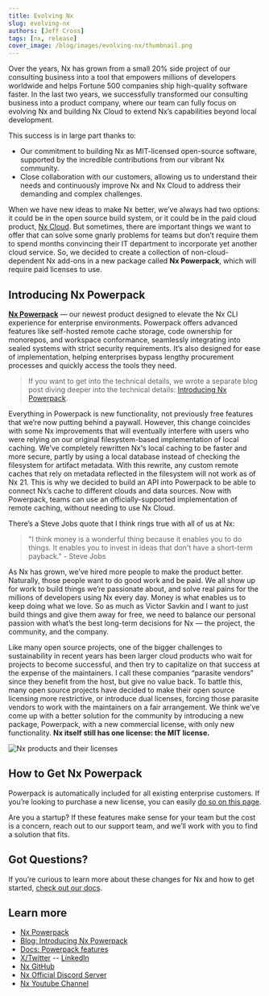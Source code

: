 ```yaml
---
title: Evolving Nx
slug: evolving-nx
authors: [Jeff Cross]
tags: [nx, release]
cover_image: /blog/images/evolving-nx/thumbnail.png
---
```


Over the years, Nx has grown from a small 20% side project of our consulting business into a tool that empowers millions of developers worldwide and helps Fortune 500 companies ship high-quality software faster. In the last two years, we successfully transformed our consulting business into a product company, where our team can fully focus on evolving Nx and building Nx Cloud to extend Nx’s capabilities beyond local development.

This success is in large part thanks to:

- Our commitment to building Nx as MIT-licensed open-source software, supported by the incredible contributions from our vibrant Nx community.
- Close collaboration with our customers, allowing us to understand their needs and continuously improve Nx and Nx Cloud to address their demanding and complex challenges.

When we have new ideas to make Nx better, we’ve always had two options: it could be in the open source build system, or it could be in the paid cloud product, [Nx Cloud](/nx-cloud). But sometimes, there are important things we want to offer that can solve some gnarly problems for teams but don’t require them to spend months convincing their IT department to incorporate yet another cloud service. So, we decided to create a collection of non-cloud-dependent Nx add-ons in a new package called **Nx Powerpack**, which will require paid licenses to use.

## Introducing Nx Powerpack

**[Nx Powerpack](/powerpack)** — our newest product designed to elevate the Nx CLI experience for enterprise environments. Powerpack offers advanced features like self-hosted remote cache storage, code ownership for monorepos, and workspace conformance, seamlessly integrating into sealed systems with strict security requirements. It’s also designed for ease of implementation, helping enterprises bypass lengthy procurement processes and quickly access the tools they need.

> If you want to get into the technical details, we wrote a separate blog post diving deeper into the technical details: [Introducing Nx Powerpack](/blog/introducing-nx-powerpack).

Everything in Powerpack is new functionality, not previously free features that we’re now putting behind a paywall. However, this change coincides with some Nx improvements that will eventually interfere with users who were relying on our original filesystem-based implementation of local caching. We’ve completely rewritten Nx's local caching to be faster and more secure, partly by using a local database instead of checking the filesystem for artifact metadata. With this rewrite, any custom remote caches that rely on metadata reflected in the filesystem will not work as of Nx 21. This is why we decided to build an API into Powerpack to be able to connect Nx’s cache to different clouds and data sources. Now with Powerpack, teams can use an officially-supported implementation of remote caching, without needing to use Nx Cloud.

There’s a Steve Jobs quote that I think rings true with all of us at Nx:

> "I think money is a wonderful thing because it enables you to do things. It enables you to invest in ideas that don't have a short-term payback." - Steve Jobs

As Nx has grown, we’ve hired more people to make the product better. Naturally, those people want to do good work and be paid. We all show up for work to build things we’re passionate about, and solve real pains for the millions of developers using Nx every day. Money is what enables us to keep doing what we love. So as much as Victor Savkin and I want to just build things and give them away for free, we need to balance our personal passion with what’s the best long-term decisions for Nx — the project, the community, and the company.

Like many open source projects, one of the bigger challenges to sustainability in recent years has been larger cloud products who wait for projects to become successful, and then try to capitalize on that success at the expense of the maintainers. I call these companies “parasite vendors” since they benefit from the host, but give no value back. To battle this, many open source projects have decided to make their open source licensing more restrictive, or introduce dual licenses, forcing those parasite vendors to work with the maintainers on a fair arrangement. We think we’ve come up with a better solution for the community by introducing a new package, Powerpack, with a new commercial license, with only new functionality. **Nx itself still has one license: the MIT license.**

![Nx products and their licenses](/blog/images/evolving-nx/nx-products-licenses.avif)

## How to Get Nx Powerpack

Powerpack is automatically included for all existing enterprise customers. If you’re looking to purchase a new license, you can easily [do so on this page](/powerpack).

Are you a startup? If these features make sense for your team but the cost is a concern, reach out to our support team, and we’ll work with you to find a solution that fits.

## Got Questions?

If you’re curious to learn more about these changes for Nx and how to get started, [check out our docs](/features/powerpack).

## Learn more

- [Nx Powerpack](/powerpack)
- [Blog: Introducing Nx Powerpack](/blog/introducing-nx-powerpack)
- [Docs: Powerpack features](/getting-started/intro)
- [X/Twitter](https://twitter.com/nxdevtools) -- [LinkedIn](https://www.linkedin.com/company/nrwl/)
- [Nx GitHub](https://github.com/nrwl/nx)
- [Nx Official Discord Server](https://go.nx.dev/community)
- [Nx Youtube Channel](https://www.youtube.com/@nxdevtools)
